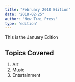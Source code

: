 ```yaml
---
title: "February 2018 Edition"
date: "2018-02-25"
author: "New Toni Press"
type: "edition"
---
```


This is the January Edition

## Topics Covered
1. Art
2. Music
3. Entertainment
